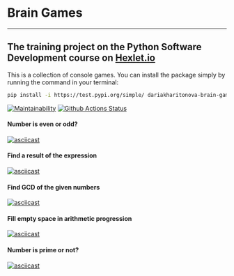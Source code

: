 # Brain Games

---

The training project on the Python Software Development course on [Hexlet.io](https://ru.hexlet.io/professions/python)
---
This is a collection of console games. You can install the package simply by running the command in your terminal:

```bash
pip install -i https://test.pypi.org/simple/ dariakharitonova-brain-games --extra-index-url https://pypi.org/simple
```

[![Maintainability](https://api.codeclimate.com/v1/badges/a99a88d28ad37a79dbf6/maintainability)](https://codeclimate.com/github/codeclimate/codeclimate/maintainability)
[![Github Actions Status](https://github.com/DariaKharitonova/python-project-lvl1/workflows/Python%20CI/badge.svg)](https://github.com/DariaKharitonova/python-project-lvl1/actions)



#### Number is even or odd?

[![asciicast](https://asciinema.org/a/vSUYsuplwlLMMyaqhUDhPRQb3.svg)](https://asciinema.org/a/vSUYsuplwlLMMyaqhUDhPRQb3)

#### Find a result of the expression

[![asciicast](https://asciinema.org/a/CAXVuSOenxATWV0VI9OJZmL4l.svg)](https://asciinema.org/a/CAXVuSOenxATWV0VI9OJZmL4l)

#### Find GCD of the given numbers

[![asciicast](https://asciinema.org/a/JQ5FjBYvjEC8VwCY00JCegnnp.svg)](https://asciinema.org/a/JQ5FjBYvjEC8VwCY00JCegnnp)

#### Fill empty space in arithmetic progression

[![asciicast](https://asciinema.org/a/C53EfENQ7PPKmcN8P5hJJL0yM.svg)](https://asciinema.org/a/C53EfENQ7PPKmcN8P5hJJL0yM)
#### Number is prime or not?

[![asciicast](https://asciinema.org/a/sxlo3Gg3TIYAfJY7catMwZ5zR.svg)](https://asciinema.org/a/sxlo3Gg3TIYAfJY7catMwZ5zR)
